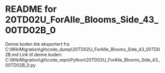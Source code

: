# README for 20TD02U_ForAlle_Blooms_Side_43_00TD02B_0
Denne koden ble eksportert fra C:\WikiMigration\git\code_dump\20TD02U_ForAlle_Blooms_Side_43_00TD02B.md
Link til denne koden: C:\WikiMigration\git\code_repo\Python\20TD02U_ForAlle_Blooms_Side_43_00TD02B_0.py
